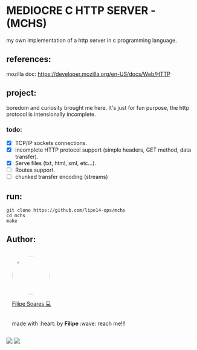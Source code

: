 # MEDIOCRE C HTTP SERVER - (MCHS)

my own implementation of a http server in c programming language.

## references:
mozilla doc: https://developer.mozilla.org/en-US/docs/Web/HTTP

## project:
boredom and curiosity brought me here. It's just for fun purpose, the http protocol is intensionally incomplete.
### todo:
- [x] TCP/IP sockets connections.
- [x] incomplete HTTP protocol support (simple headers, GET method, data transfer).
- [x] Serve files (txt, html, xml, etc...).
- [ ] Routes support.
- [ ] chunked transfer encoding (streams)

## run:
```console
git clone https://github.com/lipe14-ops/mchs
cd mchs
make
``` 

## Author:
<img width='100' height='100' style="border-radius:50%; padding:15px" src="https://avatars.githubusercontent.com/u/78698099?v=4" /></br>
<a href="https://github.com/lipe14-ops" style='padding: 15px' title="Rocketseat">Filipe Soares :computer:</a>
<p style='padding: 15px'>made with :heart: by <strong>Filipe</strong> :wave: reach me!!!</p>


[![](https://img.shields.io/badge/Gmail-D14836?style=for-the-badge&logo=gmail&logoColor=white)](fn697169@gmail.com)
[![](https://img.shields.io/badge/Instagram-E4405F?style=for-the-badge&logo=instagram&logoColor=white)](https://www.instagram.com/filipe_kkkj/)

